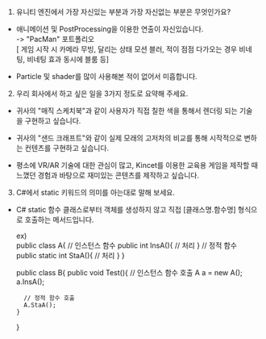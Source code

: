 1. 유니티 엔진에서 가장 자신있는 부분과 가장 자신없는 부분은 무엇인가요?

  * 애니메이션 및 PostProcessing을 이용한 연출이 자신있습니다.         
     -> "PacMan" 포트폴리오      
      [ 게임 시작 시 카메라 무빙, 달리는 상태 모션 블러, 적이 점점 다가오는 경우 비네팅, 비네팅 효과 동시에 블룸 등]
  
  * Particle 및 shader를 많이 사용해본 적이 없어서 미흡합니다.                                               
            
2. 우리 회사에서 하고 싶은 일을 3가지 정도로 요약해 주세요.

  * 귀사의 "매직 스케치북"과 같이 사용자가 직접 칠한 색을 통해서 렌더링 되는 기술을 구현하고 싶습니다.
        
  * 귀사의 "샌드 크래프트"와 같이 실제 모래의 고저차의 비교를 통해 시작적으로 변하는 컨텐츠를 구현하고 싶습니다.
  
  * 평소에 VR/AR 기술에 대한 관심이 많고, Kincet를 이용한 교육용 게임을 제작할 때 느꼈던 경험과 바탕으로 재미있는 콘텐츠를 제작하고 싶습니다.
  
3. C#에서 static 키워드의 의미를 아는대로 말해 보세요.
  
  * C# static 함수
    클래스로부터 객체를 생성하지 않고 직접 [클래스명.함수명] 형식으로 호출하는 메서드입니다.
    
    ex)   
      public class A{
        // 인스턴스 함수
        public int InsA(){
          // 처리
        }
        // 정적 함수
        public static int StaA(){
          // 처리
        }
      }
      
      public class B{
        public void Test(){
          // 인스턴스 함수 호출
          A a = new A();
          a.InsA();
          
          // 정적 함수 호출
          A.StaA();
        }
      }
